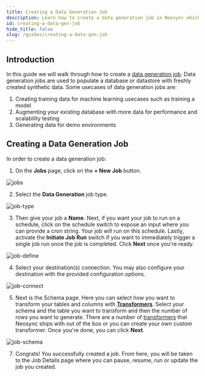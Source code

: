 ```yaml
---
title: Creating a Data Generation Job
description: Learn how to create a data generation job in Neosync which allows you to generate synthetic data from scratch
id: creating-a-data-gen-job
hide_title: false
slug: /guides/creating-a-data-gen-job
---
```


## Introduction

In this guide we will walk through how to create a [data generation job](/core-concepts#jobs). Data generation jobs are used to populate a database or datastore with freshly created synthetic data. Some usecases of data generation jobs are:

1. Creating training data for machine learning usecases such as training a model
2. Augmenting your existing database with more data for performance and scalability testing
3. Generating data for demo environments

## Creating a Data Generation Job

In order to create a data generation job:

1. On the **Jobs** page, click on the **+ New Job** button.

![jobs](https://assets.nucleuscloud.com/neosync/docs/jobs-page.png)

2. Select the **Data Generation** job type.

![job-type](https://assets.nucleuscloud.com/neosync/docs/job-type.png)

3. Then give your job a **Name**. Next, if you want your job to run on a schedule, click on the schedule switch to expose an input where you can provide a cron string. Your job will run on this schedule. Lastly, activate the **Initiate Job Run** switch if you want to immediately trigger a single job run once the job is completed. Click **Next** once you're ready.

![job-define](https://assets.nucleuscloud.com/neosync/docs/new-data-gen-job-define.png)

4. Select your destination(s) connection. You may also configure your destination with the provided configuration options.

![job-connect](https://assets.nucleuscloud.com/neosync/docs/new-data-gen-job-connect.png)

5. Next is the Schema page. Here you can select how you want to transform your tables and columns with [**Transformers**](/core-concepts#transformers). Select your schema and the table you want to transform and then the number of rows you want to generate. There are a number of [transformers](/transformers/system) that Neosync ships with out of the box or you can create your own custom transformer. Once you're done, you can click **Next**.

![job-schema](https://assets.nucleuscloud.com/neosync/docs/new-data-gen-job-schema.png)

7. Congrats! You successfully created a job. From here, you will be taken to the Job Details page where you can pause, resume, run or update the job you created.
